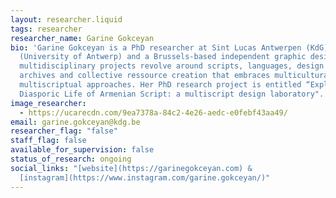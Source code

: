 ```yaml
---
layout: researcher.liquid
tags: researcher
researcher_name: Garine Gokceyan
bio: 'Garine Gokceyan is a PhD researcher at Sint Lucas Antwerpen (KdG) / ARIA
  (University of Antwerp) and a Brussels-based independent graphic designer. Her
  multidisciplinary projects revolve around scripts, languages, design politics,
  archives and collective ressource creation that embraces multicultural and
  multiscriptual approaches. Her PhD research project is entitled “Exploring the
  Diasporic Life of Armenian Script: a multiscript design laboratory".'
image_researcher:
  - https://ucarecdn.com/9ea7378a-84c2-4e26-aedc-e0febf43aa49/
email: garine.gokceyan@kdg.be
researcher_flag: "false"
staff_flag: false
available_for_supervision: false
status_of_research: ongoing
social_links: "[website](https://garinegokceyan.com) &
  [instagram](https://www.instagram.com/garine.gokceyan/)"
---
```

